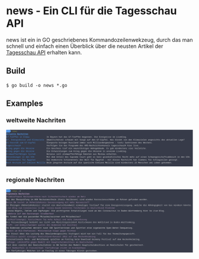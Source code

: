 # news - Ein CLI für die Tagesschau API

news ist ein in GO geschriebenes Kommandozeilenwekzeug,
durch das man schnell und einfach einen Überblick
über die neusten Artikel der [Tagesschau API](https://www.tagesschau.de/api2/)
erhalten kann.

## Build

```shell
$ go build -o news *.go
```

## Examples

### weltweite Nachriten
![weltweite Nachriten](pictures/news.png)

### regionale Nachriten
![regionale Nachriten](pictures/regional.png)
